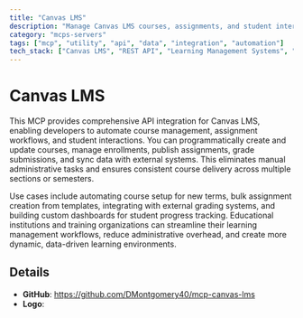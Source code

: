 ```yaml
---
title: "Canvas LMS"
description: "Manage Canvas LMS courses, assignments, and student interactions through API automation."
category: "mcps-servers"
tags: ["mcp", "utility", "api", "data", "integration", "automation"]
tech_stack: ["Canvas LMS", "REST API", "Learning Management Systems", "Educational Technology", "Automation"]
---
```


# Canvas LMS

This MCP provides comprehensive API integration for Canvas LMS, enabling developers to automate course management, assignment workflows, and student interactions. You can programmatically create and update courses, manage enrollments, publish assignments, grade submissions, and sync data with external systems. This eliminates manual administrative tasks and ensures consistent course delivery across multiple sections or semesters.

Use cases include automating course setup for new terms, bulk assignment creation from templates, integrating with external grading systems, and building custom dashboards for student progress tracking. Educational institutions and training organizations can streamline their learning management workflows, reduce administrative overhead, and create more dynamic, data-driven learning environments.

## Details

- **GitHub**: https://github.com/DMontgomery40/mcp-canvas-lms
- **Logo**: 
